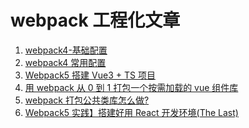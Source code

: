 # webpack 工程化文章

<ol>
    <li>
    <a href="https://blog.csdn.net/mmjinglin/article/details/83062135?utm_term=vendor%E8%AE%BE%E7%BD%AEwebpack4&utm_medium=distribute.pc_aggpage_search_result.none-task-blog-2~all~sobaiduweb~default-0-83062135&spm=3001.4430" target="_blank" >
webpack4-基础配置
</a>
    </li>
    <li>
    <a href="https://blog.csdn.net/weixin_34186931/article/details/88009824?utm_term=vendor%E8%AE%BE%E7%BD%AEwebpack4&utm_medium=distribute.pc_aggpage_search_result.none-task-blog-2~all~sobaiduweb~default-1-88009824&spm=3001.4430" target="_blank" >
webpack4 常用配置
</a>
    </li>
    <li>
    <a href="https://blog.csdn.net/lgno2/article/details/116457524?ops_request_misc=%257B%2522request%255Fid%2522%253A%2522164195562816780357235870%2522%252C%2522scm%2522%253A%252220140713.130102334.pc%255Fblog.%2522%257D&request_id=164195562816780357235870&biz_id=0&utm_medium=distribute.pc_search_result.none-task-blog-2~blog~first_rank_ecpm_v1~rank_v31_ecpm-2-116457524.nonecase&utm_term=webpack&spm=1018.2226.3001.4450" target="_blank" >
Webpack5 搭建 Vue3 + TS 项目
</a>
    </li>
    <li>
    <a href="https://juejin.cn/post/6932736907830886413" target="_blank" >
用 webpack 从 0 到 1 打包一个按需加载的 vue 组件库
</a>
    </li>
    <li>
    <a href="https://juejin.cn/post/6920543483908325383" target="_blank" >
webpack 打包公共类库怎么做?
</a>
    </li>
    <li>
    <a href="https://juejin.cn/post/6942251233868513293" target="_blank" >
 Webpack5 实践】搭建好用 React 开发环境(The Last)
</a>
    </li>
</ol>
